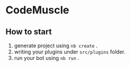 # CodeMuscle

## How to start

1. generate project using `nb create` .
2. writing your plugins under `src/plugins` folder.
3. run your bot using `nb run` .
